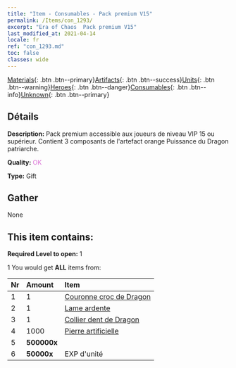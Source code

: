 ```yaml
---
title: "Item - Consumables - Pack premium V15"
permalink: /Items/con_1293/
excerpt: "Era of Chaos  Pack premium V15"
last_modified_at: 2021-04-14
locale: fr
ref: "con_1293.md"
toc: false
classes: wide
---
```

 [Materials](/fr/Items/){: .btn .btn--primary}[Artifacts](/fr/Items/Artifacts/){: .btn .btn--success}[Units](/fr/Items/Units/){: .btn .btn--warning}[Heroes](/fr/Items/Heroes/){: .btn .btn--danger}[Consumables](/fr/Items/Consumables/){: .btn .btn--info}[Unknown](/fr/Items/Unknown/){: .btn .btn--primary}

## Détails
 **Description:** Pack premium accessible aux joueurs de niveau VIP 15 ou supérieur. Contient 3 composants de l'artefact orange Puissance du Dragon patriarche.

 **Quality:** <span style="color: #DA70D6">OK</span>

 **Type:** Gift

## Gather

  None

## This item contains:

 **Required Level to open:** 1

 1 You would get **ALL** items  from:

  | Nr | Amount |     Item    |
  |:---|:-------|:------------|
  | 1 | 1 | [Couronne croc de Dragon](/fr/Items/art_147/) | 
  | 2 | 1 | [Lame ardente](/fr/Items/art_146/) | 
  | 3 | 1 | [Collier dent de Dragon](/fr/Items/art_149/) | 
  | 4 | 1000 | [Pierre artificielle](/fr/Items/art_188/) | 
  | 5 |  **500000x** | <i class="fas fa-coins"/> |  | 
  | 6 |  **50000x** | EXP d'unité |  | 
